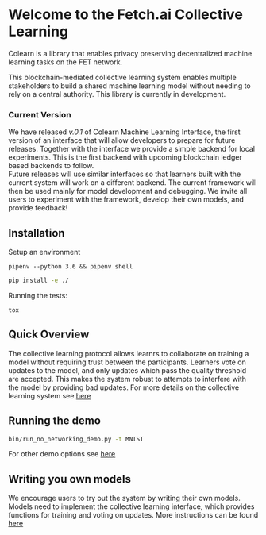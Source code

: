 # Welcome to the Fetch.ai Collective Learning

Colearn is a library that enables privacy preserving decentralized machine learning tasks on the FET network.

This blockchain-mediated collective learning system enables multiple stakeholders to build a shared machine learning model without needing to rely on a central authority. This library is currently in development. 

### Current Version

We have released *v.0.1* of Colearn Machine Learning Interface, the first version of an interface that will allow developers to prepare for future releases. 
Together with the interface we provide a simple backend for local experiments. This is the first backend with upcoming blockchain ledger based backends to follow.  
Future releases will use similar interfaces so that learners built with the current system will work on a different backend.
The current framework will then be used mainly for model development and debugging.
We invite all users to experiment with the framework, develop their own models, and provide feedback!

## Installation
Setup an environment

`pipenv --python 3.6 && pipenv shell`

```bash
pip install -e ./
```
Running the tests:
```
tox
```

## Quick Overview
The collective learning protocol allows learnrs to collaborate on training a model without requiring trust between the participants. Learners vote on updates to the model, and only updates which pass the quality threshold are accepted. This makes the system robust to attempts to interfere with the model by providing bad updates. For more details on the collective learning system see [here](docs/about.md)

## Running the demo
```bash
bin/run_no_networking_demo.py -t MNIST
``` 
For other demo options see [here](docs/demo.md)

## Writing you own models
We encourage users to try out the system by writing their own models. Models need to implement the collective learning interface, which provides functions for training and voting on updates. More instructions can be found [here](docs/customisation.md)
